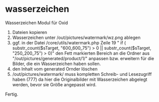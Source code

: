 wasserzeichen
=============

Wasserzeichen Modul für Oxid

1. Dateien kopieren
2. Wasserzeichen unter /out/pictures/watermark/wz.png ablegen
3. ggf. in der Datei /core/utils/watermark.php Zeile 19
" if ( substr_count($sTarget, "600_600_75") > 0 || substr_count($sTarget, "250_200_75") > 0)"
den Fett markierten Bereich an die Ordner aus "/out/pictures/generated/product/1/" anpassen bzw. erweitern für die Bilder, die ein Wasserzeichen haben sollen.
4. den Inhalt vom generated Ornder löschen
5. /out/pictures/watermark/ muss kompletten Schreib- und Lesezugriff haben (777) da hier die Originalbilder mit Wasserzeichen abgelegt werden, bevor sie Größe angepasst wird.

Fertig.
